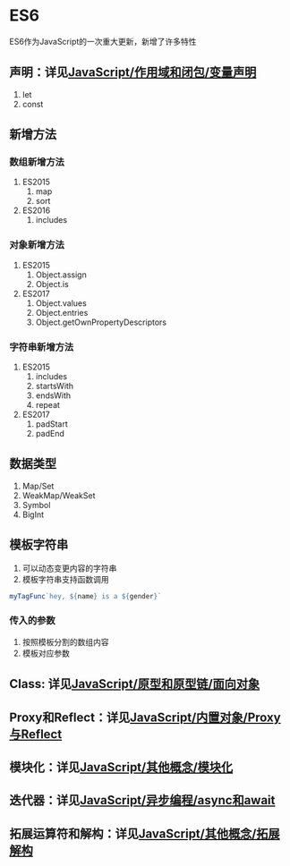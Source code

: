 # ES6

ES6作为JavaScript的一次重大更新，新增了许多特性

## 声明：详见[JavaScript/作用域和闭包/变量声明](../03-作用域和闭包/02-变量声明.md)

1. let
2. const

## 新增方法

### 数组新增方法

1. ES2015
    1. map
    2. sort
2. ES2016
    1. includes

### 对象新增方法

1. ES2015
    1. Object.assign
    2. Object.is
2. ES2017
    1. Object.values
    2. Object.entries
    3. Object.getOwnPropertyDescriptors

### 字符串新增方法

1. ES2015
    1. includes
    2. startsWith
    3. endsWith
    4. repeat
2. ES2017
    1. padStart
    2. padEnd

## 数据类型

1. Map/Set
2. WeakMap/WeakSet
3. Symbol
4. BigInt

## 模板字符串

1. 可以动态变更内容的字符串
2. 模板字符串支持函数调用

```js
myTagFunc`hey, ${name} is a ${gender}`
```

### 传入的参数

1. 按照模板分割的数组内容
2. 模板对应参数

## Class: 详见[JavaScript/原型和原型链/面向对象](../02-原型和原型链/02-面向对象.md)

## Proxy和Reflect：详见[JavaScript/内置对象/Proxy与Reflect](../05-内置对象/06-Proxy与Reflect.md)

## 模块化：详见[JavaScript/其他概念/模块化](./03-模块化.md)

## 迭代器：详见[JavaScript/异步编程/async和await](../04-异步编程/03-async和await.md)

## 拓展运算符和解构：详见[JavaScript/其他概念/拓展解构](./02-拓展解构.md)
